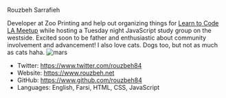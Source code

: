 Rouzbeh Sarrafieh

Developer at Zoo Printing and help out organizing things for [Learn to Code LA Meetup](https://www.meetup.com/LearnToCodeLA/) while hosting a Tuesday night JavaScript study group on the westside. Excited soon to be father and enthusiastic about community involvement and advancement! I also love cats. Dogs too, but not as much as cats haha. ![mars](https://i.imgur.com/pBge684.jpg)

- Twitter: <https://www.twitter.com/rouzbeh84>
- Website: <https://www.rouzbeh.net>
- GitHub: <https://www.github.com/rouzbeh84>
- Languages: English, Farsi, HTML, CSS, JavaScript
